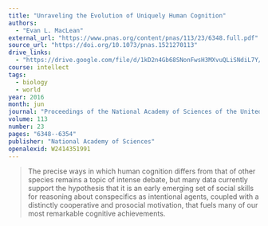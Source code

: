 ```yaml
---
title: "Unraveling the Evolution of Uniquely Human Cognition"
authors:
  - "Evan L. MacLean"
external_url: "https://www.pnas.org/content/pnas/113/23/6348.full.pdf"
source_url: "https://doi.org/10.1073/pnas.1521270113"
drive_links:
  - "https://drive.google.com/file/d/1kD2n4Gb68SNonFwsH3MXvuQLiSNdiL7Y/view?usp=drivesdk"
course: intellect
tags:
  - biology
  - world
year: 2016
month: jun
journal: "Proceedings of the National Academy of Sciences of the United States of America"
volume: 113
number: 23
pages: "6348--6354"
publisher: "National Academy of Sciences"
openalexid: W2414351991
---
```


> The precise ways in which human cognition differs from that of other species remains a topic of intense debate, but many data currently support the hypothesis that it is an early emerging set of social skills for reasoning about conspecifics as intentional agents, coupled with a distinctly cooperative and prosocial motivation, that fuels many of our most remarkable cognitive achievements.
